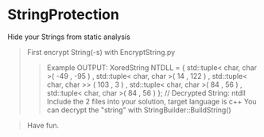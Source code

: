 # StringProtection
Hide your Strings from static analysis


> First encrypt String(-s) with EncryptString.py
>> Example OUTPUT: XoredString NTDLL = { std::tuple< char, char >( -49 , -95 ) , std::tuple< char, char >( 14 , 122 ) , std::tuple< char, char >> ( 103 , 3 ) , std::tuple< char, char >( 84 , 56 ) , std::tuple< char, char >( 84 , 56 ) }; // Decrypted String: ntdll
> Include the 2 files into your solution, target language is c++
> You can decrypt the "string" with StringBuilder::BuildString()

> Have fun.
